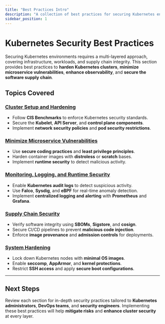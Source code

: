 ```yaml
---
title: "Best Practices Intro"
description: "A collection of best practices for securing Kubernetes environments, covering cluster hardening, microservice security, monitoring, and supply chain integrity."
sidebar_position: 1
---
```


# Kubernetes Security Best Practices

Securing Kubernetes environments requires a multi-layered approach, covering infrastructure, workloads, and supply chain integrity. This section provides best practices to **harden Kubernetes clusters**, **minimize microservice vulnerabilities**, **enhance observability**, and **secure the software supply chain**.

## Topics Covered

### **[Cluster Setup and Hardening](/docs/best_practices/cluster_setup_and_hardening/intro)**

- Follow **CIS Benchmarks** to enforce Kubernetes security standards.
- Secure the **Kubelet**, **API Server**, and **control plane components**.
- Implement **network security policies** and **pod security restrictions**.

### **[Minimize Microservice Vulnerabilities](/docs/best_practices/minimize_microservice_vulnerabilities/intro)**

- Use **secure coding practices** and **least privilege principles**.
- Harden container images with **distroless** or **scratch** bases.
- Implement **runtime security** to detect malicious activity.

### **[Monitoring, Logging, and Runtime Security](/docs/best_practices/monitoring_logging_and_runtime_security/intro)**

- Enable **Kubernetes audit logs** to detect suspicious activity.
- Use **Falco**, **Sysdig**, and **eBPF** for real-time anomaly detection.
- Implement **centralized logging and alerting** with **Prometheus** and **Grafana**.

### **[Supply Chain Security](/docs/best_practices/supply_chain_security/intro)**

- Verify software integrity using **SBOMs**, **Sigstore**, and **cosign**.
- Secure CI/CD pipelines to prevent **malicious code injection**.
- Enforce **image provenance** and **admission controls** for deployments.

### **[System Hardening](/docs/best_practices/system_hardening/intro)**

- Lock down Kubernetes nodes with **minimal OS images**.
- Enable **seccomp**, **AppArmor**, and **kernel protections**.
- Restrict **SSH access** and apply **secure boot configurations**.

---

## Next Steps

Review each section for in-depth security practices tailored to **Kubernetes administrators**, **DevOps teams**, and **security engineers**. Implementing these best practices will help **mitigate risks** and **enhance cluster security** at every layer.
